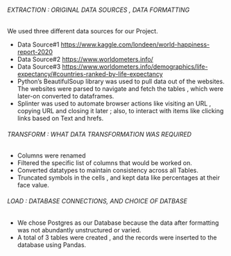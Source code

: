 ###### EXTRACTION : ORIGINAL DATA SOURCES , DATA FORMATTING 

We used three different data sources for our Project.
-	Data Source#1 https://www.kaggle.com/londeen/world-happiness-report-2020
-	Data Source#2 https://www.worldometers.info/
-	Data Source#3 https://www.worldometers.info/demographics/life-expectancy/#countries-ranked-by-life-expectancy
-	Python’s BeautifulSoup library was used to pull data out of the websites. The websites were parsed to navigate and fetch the tables , which were later-on converted to dataframes. 
-	Splinter was used to automate browser actions like visiting an URL , copying URL and closing it later ;  also, to interact  with items like clicking links based on Text and hrefs. 

###### TRANSFORM : WHAT DATA TRANSFORMATION  WAS REQUIRED
-	Columns were renamed
-	Filtered the specific list of columns that would be worked on.
-	Converted datatypes to maintain consistency across all Tables.
-	Truncated symbols in the cells , and kept data like percentages at their face value.

###### LOAD : DATABASE CONNECTIONS, AND CHOICE OF DATBASE
- We chose Postgres as our Database because the data after formatting was not abundantly  unstructured or varied.
- A total of 3 tables were created , and the records were  inserted to the database using Pandas.
